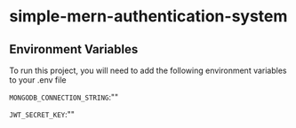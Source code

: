 # simple-mern-authentication-system

## Environment Variables

To run this project, you will need to add the following environment variables to your .env file

`MONGODB_CONNECTION_STRING`:""

`JWT_SECRET_KEY`:""
